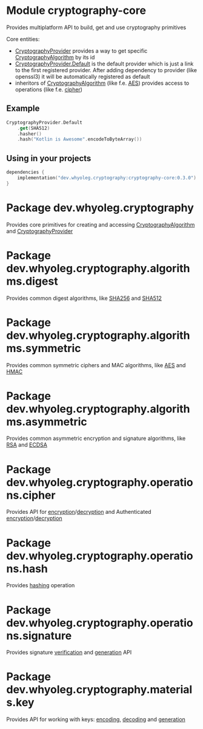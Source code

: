 # Module cryptography-core

Provides multiplatform API to build, get and use cryptography primitives

Core entities:

* [CryptographyProvider][CryptographyProvider] provides a way to get specific [CryptographyAlgorithm][CryptographyAlgorithm] by its id
* [CryptographyProvider.Default][CryptographyProvider.Default] is the default provider
  which is just a link to the first registered provider.
  After adding dependency to provider (like openssl3) it will be automatically registered as default
* inheritors of [CryptographyAlgorithm][CryptographyAlgorithm] (like f.e. [AES][AES]) provides access to operations (like
  f.e. [cipher][cipher])

## Example

```kotlin
CryptographyProvider.Default
    .get(SHA512)
    .hasher()
    .hash("Kotlin is Awesome".encodeToByteArray())
```

## Using in your projects

```kotlin
dependencies {
    implementation("dev.whyoleg.cryptography:cryptography-core:0.3.0")
}
```

[CryptographyProvider]: https://whyoleg.github.io/cryptography-kotlin/api/cryptography-core/dev.whyoleg.cryptography/-cryptography-provider/index.html

[CryptographyProvider.Default]: https://whyoleg.github.io/cryptography-kotlin/api/cryptography-core/dev.whyoleg.cryptography/-cryptography-provider/-default/index.html

[CryptographyAlgorithm]: https://whyoleg.github.io/cryptography-kotlin/api/cryptography-core/dev.whyoleg.cryptography/-cryptography-algorithm/index.html

[AES]: https://whyoleg.github.io/cryptography-kotlin/api/cryptography-core/dev.whyoleg.cryptography.algorithms.symmetric/-a-e-s/index.html

[cipher]: https://whyoleg.github.io/cryptography-kotlin/api/cryptography-core/dev.whyoleg.cryptography.operations.cipher/-cipher/index.html

# Package dev.whyoleg.cryptography

Provides core primitives for creating and accessing [CryptographyAlgorithm][CryptographyAlgorithm]
and [CryptographyProvider][CryptographyProvider]

[CryptographyProvider]: https://whyoleg.github.io/cryptography-kotlin/api/cryptography-core/dev.whyoleg.cryptography/-cryptography-provider/index.html

[CryptographyAlgorithm]: https://whyoleg.github.io/cryptography-kotlin/api/cryptography-core/dev.whyoleg.cryptography/-cryptography-algorithm/index.html

# Package dev.whyoleg.cryptography.algorithms.digest

Provides common digest algorithms, like [SHA256][SHA256] and [SHA512][SHA512]

[SHA256]: https://whyoleg.github.io/cryptography-kotlin/api/cryptography-core/dev.whyoleg.cryptography.algorithms.digest/-s-h-a256/index.html

[SHA512]: https://whyoleg.github.io/cryptography-kotlin/api/cryptography-core/dev.whyoleg.cryptography.algorithms.digest/-s-h-a512/index.html

# Package dev.whyoleg.cryptography.algorithms.symmetric

Provides common symmetric ciphers and MAC algorithms, like [AES][AES] and [HMAC][HMAC]

[AES]: https://whyoleg.github.io/cryptography-kotlin/api/cryptography-core/dev.whyoleg.cryptography.algorithms.symmetric/-a-e-s/index.html

[HMAC]: https://whyoleg.github.io/cryptography-kotlin/api/cryptography-core/dev.whyoleg.cryptography.algorithms.symmetric/-h-m-a-c/index.html

# Package dev.whyoleg.cryptography.algorithms.asymmetric

Provides common asymmetric encryption and signature algorithms, like [RSA][RSA] and [ECDSA][ECDSA]

[RSA]: https://whyoleg.github.io/cryptography-kotlin/api/cryptography-core/dev.whyoleg.cryptography.algorithms.asymmetric/-r-s-a/index.html

[ECDSA]: https://whyoleg.github.io/cryptography-kotlin/api/cryptography-core/dev.whyoleg.cryptography.algorithms.asymmetric/-e-c-d-s-a/index.html

# Package dev.whyoleg.cryptography.operations.cipher

Provides API for [encryption][Encryptor]/[decryption][Decryptor] and
Authenticated [encryption][AuthenticatedEncryptor]/[decryption][AuthenticatedDecryptor]

[Encryptor]: https://whyoleg.github.io/cryptography-kotlin/api/cryptography-core/dev.whyoleg.cryptography.operations.cipher/-encryptor/index.html

[Decryptor]: https://whyoleg.github.io/cryptography-kotlin/api/cryptography-core/dev.whyoleg.cryptography.operations.cipher/-decryptor/index.html

[AuthenticatedEncryptor]: https://whyoleg.github.io/cryptography-kotlin/api/cryptography-core/dev.whyoleg.cryptography.operations.cipher/-authenticated-encryptor/index.html

[AuthenticatedDecryptor]: https://whyoleg.github.io/cryptography-kotlin/api/cryptography-core/dev.whyoleg.cryptography.operations.cipher/-authenticated-decryptor/index.html

# Package dev.whyoleg.cryptography.operations.hash

Provides [hashing][Hasher] operation

[Hasher]: https://whyoleg.github.io/cryptography-kotlin/api/cryptography-core/dev.whyoleg.cryptography.operations.hash/-hasher/index.html

# Package dev.whyoleg.cryptography.operations.signature

Provides signature [verification][SignatureVerifier] and [generation][SignatureGenerator] API

[SignatureVerifier]: https://whyoleg.github.io/cryptography-kotlin/api/cryptography-core/dev.whyoleg.cryptography.operations.signature/-signature-verifier/index.html

[SignatureGenerator]: https://whyoleg.github.io/cryptography-kotlin/api/cryptography-core/dev.whyoleg.cryptography.operations.signature/-signature-generator/index.html

# Package dev.whyoleg.cryptography.materials.key

Provides API for working with keys: [encoding][EncodableKey], [decoding][KeyDecoder] and [generation][KeyGenerator]

[EncodableKey]: https://whyoleg.github.io/cryptography-kotlin/api/cryptography-core/dev.whyoleg.cryptography.materials.key/-encodable-key/index.html

[KeyDecoder]: https://whyoleg.github.io/cryptography-kotlin/api/cryptography-core/dev.whyoleg.cryptography.materials.key/-key-decoder/index.html

[KeyGenerator]: https://whyoleg.github.io/cryptography-kotlin/api/cryptography-core/dev.whyoleg.cryptography.materials.key/-key-generator/index.html
